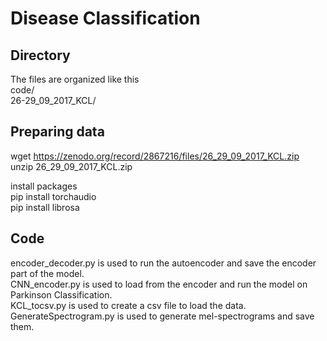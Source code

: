# Disease Classification 

## Directory  
The files are organized like this  
code/  
26-29_09_2017_KCL/  

## Preparing data  
wget https://zenodo.org/record/2867216/files/26_29_09_2017_KCL.zip  
unzip 26_29_09_2017_KCL.zip

install packages  
pip install torchaudio  
pip install librosa  

## Code
encoder_decoder.py is used to run the autoencoder and save the encoder part of the model.  
CNN_encoder.py is used to load from the encoder and run the model on Parkinson Classification.  
KCL_tocsv.py is used to create a csv file to load the data.  
GenerateSpectrogram.py is used to generate mel-spectrograms and save them.
